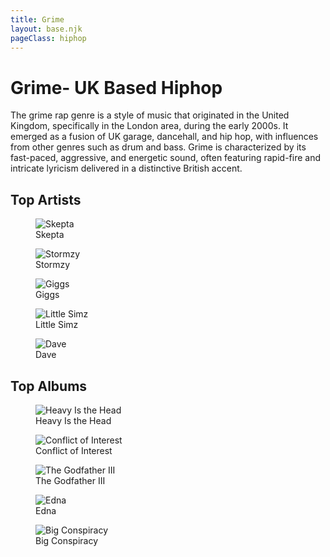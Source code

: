```yaml
---
title: Grime
layout: base.njk
pageClass: hiphop
---
```

<h1 class="subgenre-title">Grime- UK Based Hiphop <!-- sub genre name--></h1>

<p class="summary"> The grime rap genre is a style of music that originated in the United Kingdom, specifically in the London area, during the early 2000s. It emerged as a fusion of UK garage, dancehall, and hip hop, with influences from other genres such as drum and bass. Grime is characterized by its fast-paced, aggressive, and energetic sound, often featuring rapid-fire and intricate lyricism delivered in a distinctive British accent.<!-- subgenre summary--></p>

<!-- top album and artist section-->
<section class="top">
    <h2>Top Artists</h2>
    <div class="artist">
    <figure>
        <img src="" alt="Skepta">
            <figcaption>Skepta</figcaption>
        </img>
    </figure>
    <figure>
        <img src="" alt="Stormzy ">
            <figcaption>Stormzy </figcaption>
        </img>
    </figure>
    <figure>
        <img src="" alt="Giggs">
            <figcaption>Giggs</figcaption>
        </img>
    </figure>
    <figure>
        <img src="" alt="Little Simz">
            <figcaption>Little Simz</figcaption>
        </img>
    </figure>
    <figure>
        <img src="" alt="Dave">
            <figcaption>Dave</figcaption>
        </img>
    </figure>
    </div>
    </section>

<section class="top">
<h2>Top Albums</h2>
<div class="albums">
<figure>
    <img src="" alt="Heavy Is the Head">
        <figcaption>Heavy Is the Head</figcaption>
    </img>
</figure>
<figure>
    <img src="" alt="Conflict of Interest">
        <figcaption>Conflict of Interest</figcaption>
    </img>
</figure>
<figure>
    <img src="" alt="The Godfather III">
        <figcaption>The Godfather III</figcaption>
    </img>
</figure>
<figure>
    <img src="" alt="Edna">
        <figcaption>Edna</figcaption>
    </img>
</figure>
<figure>
    <img src="" alt="Big Conspiracy">
        <figcaption>Big Conspiracy</figcaption>
    </img>
</figure>
</div>
</section>


<!-- suggestion section, still figuring out how to format this using the bubble diagram from the wireframe-->